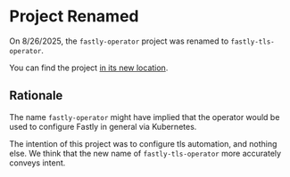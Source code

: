 # Project Renamed

On 8/26/2025, the `fastly-operator` project was renamed to `fastly-tls-operator`.

You can find the project [in its new location](https://github.com/seatgeek/fastly-tls-operator).

## Rationale

The name `fastly-operator` might have implied that the operator would be used to configure Fastly in general via Kubernetes.

The intention of this project was to configure tls automation, and nothing else. We think that the new name of `fastly-tls-operator` more accurately conveys intent.
